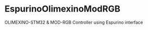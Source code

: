 EspurinoOlimexinoModRGB
=======================

OLIMEXINO-STM32 &amp; MOD-RGB Controller using Espurino interface
